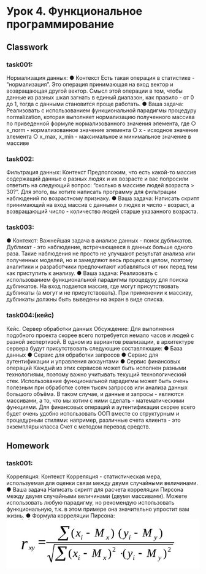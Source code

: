 # Урок 4. Функциональное программирование
## Classwork
### task001:
Нормализация данных:
● Контекст
Есть такая операция в статистике - “нормализация”. Это операция принимающая на вход вектор и
возвращающая другой вектор. Смысл этой операции в том, чтобы данные из разных шкал загнать в
единый диапазон, как правило - от 0 до 1, тогда с данными становится проще работать.
● Ваша задача:
Реализовать с использованием функциональной парадигмы процедуру normalization, которая выполняет
нормализацию полученного массива по приведенной формуле нормализованного значения элемента, где
○ x_norm - нормализованное значение элемента
○ x - исходное значение элемента
○ x_max, x_min - максимальное и минимальное значение в массиве

### task002:
Фильтрация данных:
Контекст
Предположим, что есть какой-то массив содержащий данные о разных людях и их возрасте и вас
попросили ответить на следующий вопрос: “сколько в массиве людей возраста > 30?”. Для этого, вы
хотите написать программу для фильтрации наблюдений по возрастному признаку.
● Ваша задача:
Написать скрипт принимающий на вход массив с данными о людях и число - возраст, а возвращающий
число - количество людей старше указанного возраста.

### task003:
● Контекст:
Важнейшая задача в анализе данных - поиск дубликатов. Дубликат - это наблюдение, встречающееся в
данных больше одного раза. Такие наблюдения не просто не улучшают результат анализа или
полученных моделей, но и замедляют весь процесс в целом, поэтому аналитики и разработчики
предпочитают избавляться от них перед тем как приступить к анализу.
● Ваша задача:
Реализовать с использованием функциональной парадигмы процедуру для поиска дубликатов. На вход
подается массив, где могут присутствовать дубликаты (а могут и не присутствовать). При применении к
массиву, дубликаты должны быть выведены на экран в виде списка.

### task004:(кейс)
Кейс. Сервер обработки данных
Обсуждение:
Для выполнения подобного проекта скорее всего потребуется немало
часов и людей с разной экспертизой. В одном из вариантов
реализации, в архитектуре сервера будут присутствовать следующие
составляющие:
● База данных
● Сервис для обработки запросов
● Сервис для аутентификации и управления аккаунтами
● Сервис финансовых операций
Каждый из этих сервисов может быть исполнен разными
технологиями, поэтому важно учитывать текущий технологический
стек. Использование функциональной парадигмы может быть очень
полезным при обработке сотен тысяч запросов или анализа данных
большого объёма. В таком случае, и данные и запросы - являются
массивами, а то, что мы хотим с ними сделать - математическими
функциями.
Для финансовых операций и аутентификации скорее всего будет
очень удобно использовать ООП вместе со структурным и
процедурным стилями: например, различные счета клиента - это
экземпляры класса Счет с методом перевод средств.

## Homework
### task001:
Корреляция:
Контекст
Корреляция - статистическая мера, используемая для оценки
связи между двумя случайными величинами.
● Ваша задача
Написать скрипт для расчета корреляции Пирсона между
двумя случайными величинами (двумя массивами). Можете
использовать любую парадигму, но рекомендую использовать
функциональную, т.к. в этом примере она значительно
упростит вам жизнь.
● Формула корреляции Пирсона:
![](homework/1.JPG)